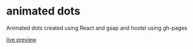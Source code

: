 # animated dots
Animated dots created using React and gsap and hostel using gh-pages

[live preview](https://sagarnaikg.github.io/animated-dots/)

